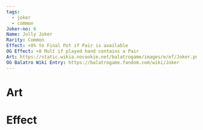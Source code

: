 ```yaml
---
tags:
  - joker
  - common
Joker-no: 6
Name: Jolly Joker
Rarity: Common
Effect: +8% to Final Pot if Pair is available
OG Effect: +8 Mult if played hand contains a Pair
Art: https://static.wikia.nocookie.net/balatrogame/images/e/ef/Joker.png/revision/latest?cb=20230925003651
OG Balatro Wiki Entry: https://balatrogame.fandom.com/wiki/Joker
---
```

# Art
# Effect
